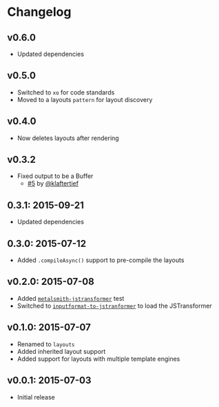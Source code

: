 # Changelog

## v0.6.0

- Updated dependencies

## v0.5.0

- Switched to `xo` for code standards
- Moved to a layouts `pattern` for layout discovery

## v0.4.0

- Now deletes layouts after rendering

## v0.3.2

- Fixed output to be a Buffer
  - [#5](https://github.com/RobLoach/metalsmith-jstransformer-layouts/pull/5) by [@klaftertief](https://github.com/klaftertief)

## 0.3.1: 2015-09-21

- Updated dependencies

## 0.3.0: 2015-07-12

- Added `.compileAsync()` support to pre-compile the layouts

## v0.2.0: 2015-07-08

- Added [`metalsmith-jstransformer`](https://github.com/RobLoach/metalsmith-jstransformer) test
- Switched to [`inputformat-to-jstranformer`](https://github.com/jstransformers/inputformat-to-jstransformer) to load the JSTransformer

## v0.1.0: 2015-07-07

- Renamed to `layouts`
- Added inherited layout support
- Added support for layouts with multiple template engines

## v0.0.1: 2015-07-03

- Initial release
